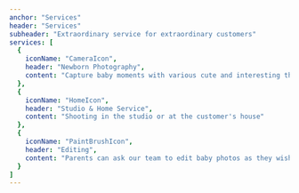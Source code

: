 ```yaml
---
anchor: "Services"
header: "Services"
subheader: "Extraordinary service for extraordinary customers"
services: [
  {
    iconName: "CameraIcon",
    header: "Newborn Photography",
    content: "Capture baby moments with various cute and interesting themes"
  },
  {
    iconName: "HomeIcon",
    header: "Studio & Home Service",
    content: "Shooting in the studio or at the customer's house"
  },
  {
    iconName: "PaintBrushIcon",
    header: "Editing",
    content: "Parents can ask our team to edit baby photos as they wish"
  }
]
---
```

